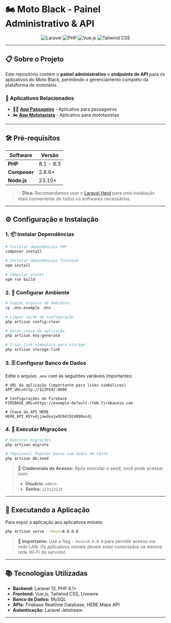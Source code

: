 # 🏍️ Moto Black - Painel Administrativo & API

<div align="center">

![Laravel](https://img.shields.io/badge/Laravel-FF2D20?style=for-the-badge&logo=laravel&logoColor=white)
![PHP](https://img.shields.io/badge/PHP-777BB4?style=for-the-badge&logo=php&logoColor=white)
![Vue.js](https://img.shields.io/badge/Vue.js-35495E?style=for-the-badge&logo=vue.js&logoColor=4FC08D)
![Tailwind CSS](https://img.shields.io/badge/Tailwind_CSS-38B2AC?style=for-the-badge&logo=tailwind-css&logoColor=white)

</div>

---

## 📋 Sobre o Projeto

Este repositório contém o **painel administrativo** e **endpoints de API** para os aplicativos do Moto Black, permitindo o gerenciamento completo da plataforma de mototáxis.

### 🔗 Aplicativos Relacionados

- 🚶‍♂️ **[App Passageiro](https://github.com/AlbertoJr789/app-motoblack-cliente)** - Aplicativo para passageiros
- 🏍️ **[App Mototaxista](https://github.com/AlbertoJr789/app-motoblack-mototaxista)** - Aplicativo para mototaxistas

---

## 🛠️ Pré-requisitos

| Software | Versão |
|----------|--------|
| **PHP** | 8.1 - 8.3 |
| **Composer** | 2.8.6+ |
| **Node.js** | 23.10+ |

> 💡 **Dica:** Recomendamos usar o [Laravel Herd](https://herd.laravel.com) para uma instalação mais conveniente de todos os softwares necessários.

---

## ⚙️ Configuração e Instalação

### 1. 📦 Instalar Dependências

```bash
# Instalar dependências PHP
composer install

# Instalar dependências frontend
npm install

# Compilar assets
npm run build
```

### 2. 🔧 Configurar Ambiente

```bash
# Copiar arquivo de ambiente
cp .env.example .env

# Limpar cache de configuração
php artisan config:clear

# Gerar chave da aplicação
php artisan key:generate

# Criar link simbólico para storage
php artisan storage:link
```

### 3. 🗄️ Configurar Banco de Dados

Edite o arquivo `.env` com as seguintes variáveis importantes:

```env
# URL da aplicação (importante para links simbólicos)
APP_URL=http://${IPV4}:8000

# Configurações do Firebase
FIREBASE_URL=https://exemplo-default-rtdb.firebaseio.com

# Chave da API HERE
HERE_API_KEY=djjawdoajw92941924090asdj
```

### 4. 🚀 Executar Migrações

```bash
# Executar migrações
php artisan migrate

# (Opcional) Popular banco com dados de teste
php artisan db:seed
```

> 🔑 **Credenciais de Acesso:** Após executar o seed, você pode acessar com:
> - **Usuário:** `admin`
> - **Senha:** `123123123`

---

## 🚀 Executando a Aplicação

Para expor a aplicação aos aplicativos móveis:

```bash
php artisan serve --host=0.0.0.0
```

> 📱 **Importante:** Use a flag `--host=0.0.0.0` para permitir acesso via rede LAN. Os aplicativos móveis devem estar conectados na mesma rede Wi-Fi do servidor.

---

## 📚 Tecnologias Utilizadas

- **Backend:** Laravel 10, PHP 8.1+
- **Frontend:** Vue.js, Tailwind CSS, Livewire
- **Banco de Dados:** MySQL
- **APIs:** Firebase Realtime Database, HERE Maps API
- **Autenticação:** Laravel Jetstream

---

<div align="center">


</div> 